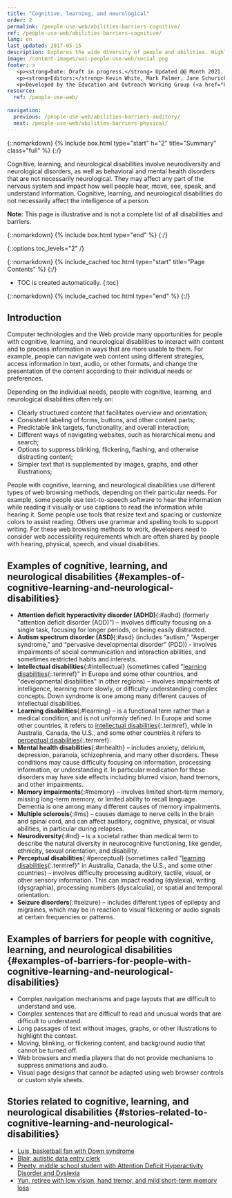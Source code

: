 ```yaml
---
title: "Cognitive, learning, and neurological"
order: 2
permalink: /people-use-web/abilities-barriers-cognitive/
ref: /people-use-web/abilities-barriers-cognitive/
lang: en
last_updated: 2017-05-15
description: Explores the wide diversity of people and abilities. Highlights some web accessibility barriers that people commonly experience because of inaccessible websites and web tools.
image: /content-images/wai-people-use-web/social.png
footer: >
   <p><strong>Date: Draft in progress.</strong> Updated @@ Month 2021. First published Month 20@@. CHANGELOG.</p>
   <p><strong>Editors:</strong> Kevin White, Mark Palmer, Jane Schurick, and <a href="https://www.w3.org/People/shadi/">Shadi Abou_Zahra</a>.  <strong>Contributors:</strong> @@name, @@name, and <a href="https://www.w3.org/groups/wg/eowg/participants">participants of EOWG</a>. ACKNOWLEDGEMENTS lists past editors and additional contributors.</p>
   <p>Developed by the Education and Outreach Working Group (<a href="http://www.w3.org/WAI/EO/">EOWG</a>). Previously developed with the <a href="https://www.w3.org/WAI/EO/2008/wai-age-tf">WAI-AGE Task Force</a>, with support of the <a href="https://www.w3.org/WAI/WAI-AGE/">WAI-AGE Project</a>.</p>
resource:
  ref: /people-use-web/
  
navigation:
  previous: /people-use-web/abilities-barriers-auditory/
  next: /people-use-web/abilities-barriers-physical/
---
```


{::nomarkdown}
{% include box.html type="start" h="2" title="Summary" class="full" %}
{:/}

Cognitive, learning, and neurological disabilities involve neurodiversity and neurological disorders, as well as behavioral and mental health disorders that are not necessarily neurological. They may affect any part of the nervous system and impact how well people hear, move, see, speak, and understand information. Cognitive, learning, and neurological disabilities do not necessarily affect the intelligence of a person.

**Note:** This page is illustrative and is not a complete list of all disabilities and barriers.

{::nomarkdown}
{% include box.html type="end" %}
{:/}


{::options toc_levels="2" /}

{::nomarkdown}
{% include_cached toc.html type="start" title="Page Contents" %}
{:/}

-   TOC is created automatically.
{:toc}

{::nomarkdown}
{% include_cached toc.html type="end" %}
{:/}


## Introduction

Computer technologies and the Web provide many opportunities for people with cognitive, learning, and neurological disabilities to interact with content and to process information in ways that are more usable to them. For example, people can navigate web content using different strategies, access information in text, audio, or other formats, and change the presentation of the content according to their individual needs or preferences.

Depending on the individual needs, people with cognitive, learning, and neurological disabilities often rely on:

-   Clearly structured content that facilitates overview and orientation;
-   Consistent labeling of forms, buttons, and other content parts;
-   Predictable link targets, functionality, and overall interaction;
-   Different ways of navigating websites, such as hierarchical menu and search;
-   Options to suppress blinking, flickering, flashing, and otherwise distracting content;
-   Simpler text that is supplemented by images, graphs, and other illustrations;

People with cognitive, learning, and neurological disabilities use different types of web browsing methods, depending on their particular needs. For example, some people use text-to-speech software to hear the information while reading it visually or use captions to read the information while hearing it. Some people use tools that resize text and spacing or customize colors to assist reading. Others use grammar and spelling tools to support writing. For these web browsing methods to work, developers need to consider web accessibility requirements which are often shared by people with hearing, physical, speech, and visual disabilities.

## Examples of cognitive, learning, and neurological disabilities {#examples-of-cognitive-learning-and-neurological-disabilities}

-   **Attention deficit hyperactivity disorder (ADHD)**{:#adhd} (formerly "attention deficit disorder (ADD)") – involves difficulty focusing on a single task, focusing for longer periods, or being easily distracted.
-   **Autism spectrum disorder (ASD)**{:#asd} (includes “autism,” “Asperger syndrome,” and “pervasive developmental disorder” (PDD)) - involves impairments of social communication and interaction abilities, and sometimes restricted habits and interests.
-   **Intellectual disabilities**{:#intellectual} (sometimes called "[learning disabilities](#learning){:.termref}" in Europe and some other countries, and "developmental disabilities" in other regions) – involves impairments of intelligence, learning more slowly, or difficulty understanding complex concepts. Down syndrome is one among many different causes of intellectual disabilities.
-   **Learning disabilities**{:#learning} – is a functional term rather than a medical condition, and is not uniformly defined. In Europe and some other countries, it refers to [intellectual disabilities](#intellectual){:.termref}, while in Australia, Canada, the U.S., and some other countries it refers to [perceptual disabilities](#perceptual){:.termref}.
-   **Mental health disabilities**{:#mhealth} – includes anxiety, delirium, depression, paranoia, schizophrenia, and many other disorders. These conditions may cause difficulty focusing on information, processing information, or understanding it. In particular medication for these disorders may have side effects including blurred vision, hand tremors, and other impairments.
-   **Memory impairments**{:#memory} – involves limited short-term memory, missing long-term memory, or limited ability to recall language. Dementia is one among many different causes of memory impairments.
-   **Multiple sclerosis**{:#ms} – causes damage to nerve cells in the brain and spinal cord, and can affect auditory, cognitive, physical, or visual abilities, in particular during relapses.
-   **Neurodiversity**{:#nd} – is a societal rather than medical term to describe the natural diversity in neurocognitive functioning, like gender, ethnicity, sexual orientation, and disability.
-   **Perceptual disabilities**{:#perceptual} (sometimes called "[learning disabilities](#learning){:.termref}" in Australia, Canada, the U.S., and some other countries) – involves difficulty processing auditory, tactile, visual, or other sensory information. This can impact reading (dyslexia), writing (dysgraphia), processing numbers (dyscalculia), or spatial and temporal orientation.
-   **Seizure disorders**{:#seizure} – includes different types of epilepsy and migraines, which may be in reaction to visual flickering or audio signals at certain frequencies or patterns.

## Examples of barriers for people with cognitive, learning, and neurological disabilities {#examples-of-barriers-for-people-with-cognitive-learning-and-neurological-disabilities}

-   Complex navigation mechanisms and page layouts that are difficult to understand and use. 
-   Complex sentences that are difficult to read and unusual words that are difficult to understand. 
-   Long passages of text without images, graphs, or other illustrations to highlight the context. 
-   Moving, blinking, or flickering content, and background audio that cannot be turned off. 
-   Web browsers and media players that do not provide mechanisms to suppress animations and audio. 
-   Visual page designs that cannot be adapted using web browser controls or custom style sheets.

## Stories related to cognitive, learning, and neurological disabilities {#stories-related-to-cognitive-learning-and-neurological-disabilities}

- [Luis, basketball fan with Down syndrome](/people-use-web/user-stories-five/)
- [Blair, autistic data entry clerk](/people-use-web/user-stories-two/) 
- [Preety, middle school student with Attention Deficit Hyperactivity Disorder and Dyslexia](/people-use-web/user-stories-eight/) 
- [Yun, retiree with low vision, hand tremor, and mild short-term memory loss](/people-use-web/user-stories-nine/) 
